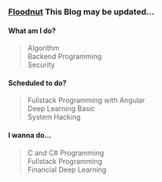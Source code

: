 
### [Floodnut](https://floodnut.tistory.com/) This Blog may be updated...

#### What am I do?   
> Algorithm  
> Backend Programming  
> Security  

#### Scheduled to do?
> Fullstack Programming with Angular  
> Deep Learning Basic  
> System Hacking     

#### I wanna do...
> C and C# Programming  
> Fullstack Programming   
> Financial Deep Learning  

<!--
**gsniper777/gsniper777** is a ✨ _special_ ✨ repository because its `README.md` (this file) appears on your GitHub profile.

Here are some ideas to get you started:

- 🔭 I’m currently working on ...
- 🌱 I’m currently learning ...
- 👯 I’m looking to collaborate on ...
- 🤔 I’m looking for help with ...
- 💬 Ask me about ...
- 📫 How to reach me: ...
- 😄 Pronouns: ...
- ⚡ Fun fact: ...
-->

